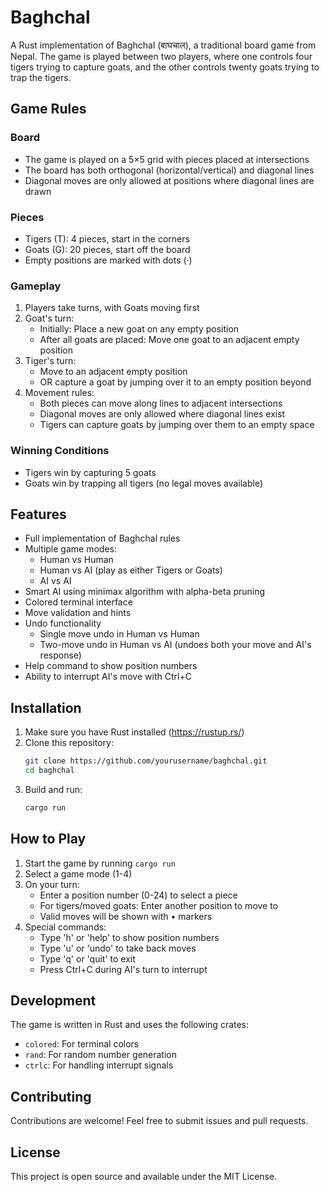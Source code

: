 # Baghchal

A Rust implementation of Baghchal (बाघचाल), a traditional board game from Nepal. The game is played between two players, where one controls four tigers trying to capture goats, and the other controls twenty goats trying to trap the tigers.

## Game Rules

### Board
- The game is played on a 5×5 grid with pieces placed at intersections
- The board has both orthogonal (horizontal/vertical) and diagonal lines
- Diagonal moves are only allowed at positions where diagonal lines are drawn

### Pieces
- Tigers (T): 4 pieces, start in the corners
- Goats (G): 20 pieces, start off the board
- Empty positions are marked with dots (·)

### Gameplay
1. Players take turns, with Goats moving first
2. Goat's turn:
   - Initially: Place a new goat on any empty position
   - After all goats are placed: Move one goat to an adjacent empty position
3. Tiger's turn:
   - Move to an adjacent empty position
   - OR capture a goat by jumping over it to an empty position beyond
4. Movement rules:
   - Both pieces can move along lines to adjacent intersections
   - Diagonal moves are only allowed where diagonal lines exist
   - Tigers can capture goats by jumping over them to an empty space

### Winning Conditions
- Tigers win by capturing 5 goats
- Goats win by trapping all tigers (no legal moves available)

## Features

- Full implementation of Baghchal rules
- Multiple game modes:
  - Human vs Human
  - Human vs AI (play as either Tigers or Goats)
  - AI vs AI
- Smart AI using minimax algorithm with alpha-beta pruning
- Colored terminal interface
- Move validation and hints
- Undo functionality
  - Single move undo in Human vs Human
  - Two-move undo in Human vs AI (undoes both your move and AI's response)
- Help command to show position numbers
- Ability to interrupt AI's move with Ctrl+C

## Installation

1. Make sure you have Rust installed (https://rustup.rs/)
2. Clone this repository:
   ```bash
   git clone https://github.com/yourusername/baghchal.git
   cd baghchal
   ```
3. Build and run:
   ```bash
   cargo run
   ```

## How to Play

1. Start the game by running `cargo run`
2. Select a game mode (1-4)
3. On your turn:
   - Enter a position number (0-24) to select a piece
   - For tigers/moved goats: Enter another position to move to
   - Valid moves will be shown with • markers
4. Special commands:
   - Type 'h' or 'help' to show position numbers
   - Type 'u' or 'undo' to take back moves
   - Type 'q' or 'quit' to exit
   - Press Ctrl+C during AI's turn to interrupt

## Development

The game is written in Rust and uses the following crates:
- `colored`: For terminal colors
- `rand`: For random number generation
- `ctrlc`: For handling interrupt signals

## Contributing

Contributions are welcome! Feel free to submit issues and pull requests.

## License

This project is open source and available under the MIT License.
